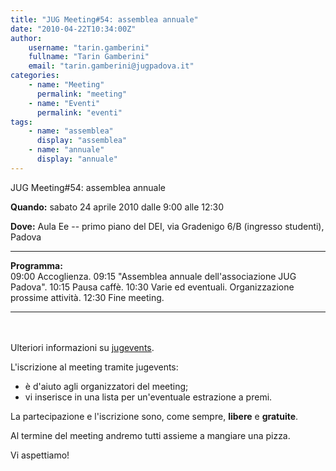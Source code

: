 ```yaml
---
title: "JUG Meeting#54: assemblea annuale"
date: "2010-04-22T10:34:00Z"
author:
    username: "tarin.gamberini"
    fullname: "Tarin Gamberini"
    email: "tarin.gamberini@jugpadova.it"
categories:
    - name: "Meeting"
      permalink: "meeting"
    - name: "Eventi"
      permalink: "eventi"
tags:
    - name: "assemblea"
      display: "assemblea"
    - name: "annuale"
      display: "annuale"
---
```


JUG Meeting\#54: assemblea annuale

**Quando:** sabato 24 aprile 2010 dalle 9:00 alle 12:30

**Dove:** Aula Ee -- primo piano del DEI, via Gradenigo 6/B (ingresso
studenti), Padova

  ---------------- -------------------------------------------------------
  **Programma:**   
  09:00            Accoglienza.
  09:15            "Assemblea annuale dell'associazione JUG Padova".
  10:15            Pausa caffè.
  10:30            Varie ed eventuali. Organizzazione prossime attività.
  12:30            Fine meeting.
  ---------------- -------------------------------------------------------

<br/>\
Ulteriori informazioni su
<a href="http://www.jugevents.org/jugevents/event/26621">jugevents</a>.

L'iscrizione al meeting tramite jugevents:

-   è d'aiuto agli organizzatori del meeting;
-   vi inserisce in una lista per un'eventuale estrazione a premi.

La partecipazione e l'iscrizione sono, come sempre,
<strong>libere</strong> e <strong>gratuite</strong>.

Al termine del meeting andremo tutti assieme a mangiare una pizza.

Vi aspettiamo!
